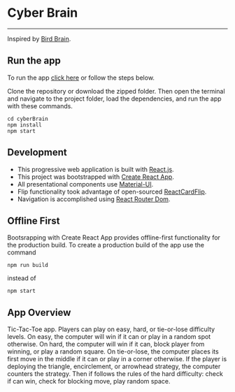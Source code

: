 # Cyber Brain

---

Inspired by [Bird Brain](https://www3.uca.edu/iqzoo/Exhibits/bird_brain.htm).

## Run the app

To run the app [click here]() or follow the steps below.

Clone the repository or download the zipped folder. Then open the terminal and navigate to the project folder, load the dependencies, and run the app with these commands.

```
cd cyberBrain
npm install
npm start
```

## Development

- This progressive web application is built with [React.js](https://reactjs.org).
- This project was bootstrapped with [Create React App](https://github.com/facebook/create-react-app).
- All presentational components use [Material-UI](https://material-ui.com).
- Flip functionality took advantage of open-sourced [ReactCardFlip](https://www.npmjs.com/package/react-card-flip).
- Navigation is accomplished using [React Router Dom](https://www.npmjs.com/package/react-router-dom).

## Offline First

Bootsrapping with Create React App provides offline-first functionality for the production build. To create a production build of the app use the command

```
npm run build
```

instead of

```
npm start
```

## App Overview

Tic-Tac-Toe app. Players can play on easy, hard, or tie-or-lose difficulty levels. On easy, the computer will win if it can or play in a random spot otherwise. On hard, the computer will win if it can, block player from winning, or play a random square. On tie-or-lose, the computer places its first move in the middle if it can or play in a corner otherwise. If the player is deploying the triangle, encirclement, or arrowhead strategy, the computer counters the strategy. Then if follows the rules of the hard difficulty: check if can win, check for blocking move, play random space.
